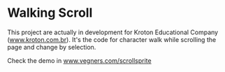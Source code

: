 # Walking Scroll
This project are actually in development for Kroton Educational Company (www.kroton.com.br).
It's the code for character walk while scrolling the page and change by selection.

Check the demo in www.vegners.com/scrollsprite
